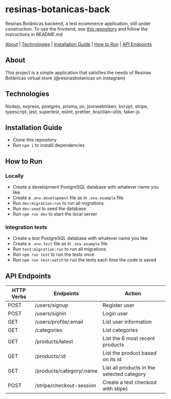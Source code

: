 # resinas-botanicas-back

Resinas Botânicas backend, a test ecommerce application, still under construction. To use the frontend, see [this repository](https://github.com/eumerme/resinas-botanicas-front) and follow the instructions in README.md

[About](#about) |
[Technologies](#technologies) |
[Installation Guide](#installation-guide) |
[How to Run](#how-to-run) |
[API Endpoints](#api-endpoints)

## About

This project is a simple application that satisfies the needs of Resinas Botânicas virtual store (@resinasbotanicas on instagram)

## Technologies

Nodejs, express, postgres, prisma, joi, jsonwebtoken, bcrypt, stripe, typescript, jest, supertest, eslint, prettier, brazilian-utils, faker-js

## Installation Guide

- Clone this repository
- Run `npm i` to installl dependencies

## How to Run

### Locally

- Create a development PostgreSQL database with whatever name you like
- Create a `.env.development` file as in `.env.example` file
- Run `dev:migration:run` to run all migrations
- Run `dev:seed` to seed the database
- Run `npm run dev` to start the local server

### Integration tests

- Create a test PostgreSQL database with whatever name you like
- Create a `.env.test` file as in `.env.example` file
- Run `test:migration:run` to run all migrations
- Run `npm run test` to run the tests once
- Run `npm run test:watch` to run the tests each time the code is saved

## API Endpoints

| HTTP Verbs | Endpoints                | Action                                     |
| ---------- | ------------------------ | ------------------------------------------ |
| POST       | /users/signup            | Register user                              |
| POST       | /users/signin            | Login user                                 |
| GET        | /users/profile/:email    | List user information                      |
| GET        | /categories              | List categories                            |
| GET        | /products/latest         | List the 6 most recent products            |
| GET        | /products/:id            | List the product based on its id           |
| GET        | /products/category/:name | List all products in the selected category |
| POST       | /stripe/checkout-session | Create a test checkout with stipe)         |
